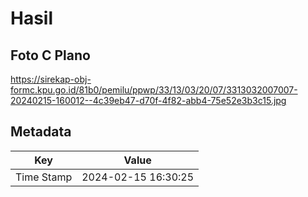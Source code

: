 # Hasil

## Foto C Plano

https://sirekap-obj-formc.kpu.go.id/81b0/pemilu/ppwp/33/13/03/20/07/3313032007007-20240215-160012--4c39eb47-d70f-4f82-abb4-75e52e3b3c15.jpg


## Metadata

| Key        | Value               |
| ---------- | ------------------- |
| Time Stamp | 2024-02-15 16:30:25 |




